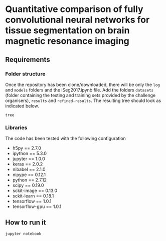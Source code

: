 # Quantitative comparison of fully convolutional neural networks for tissue segmentation on brain magnetic resonance imaging

## Requirements
### Folder structure
Once the repository has been clone/downloaded, there will be only the ```log``` and ```models``` folders and the iSeg2017.ipynb file. Add the folders ```datasets``` (folder containing the testing and training sets provided by the challenge organisers), ```results``` and ```refined-results```. The resulting tree should look as indicated below.

```
tree
```

### Libraries
The code has been tested with the following configuration

- h5py == 2.7.0
- ipython == 5.3.0
- jupyter == 1.0.0
- keras == 2.0.2
- nibabel == 2.1.0
- nipype == 0.12.1
- python == 2.7.12
- scipy == 0.19.0
- sckit-image == 0.13.0
- sckit-learn == 0.18.1
- tensorflow == 1.0.1
- tensorflow-gpu == 1.0.1

## How to run it

```
jupyter notebook
```
